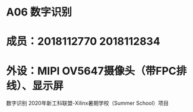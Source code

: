# A06 数字识别 
# 成员：2018112770 2018112834
# 外设：MIPI OV5647摄像头（带FPC排线）、显示屏
数字识别 2020年新工科联盟-Xilinx暑期学校（Summer School）项目

